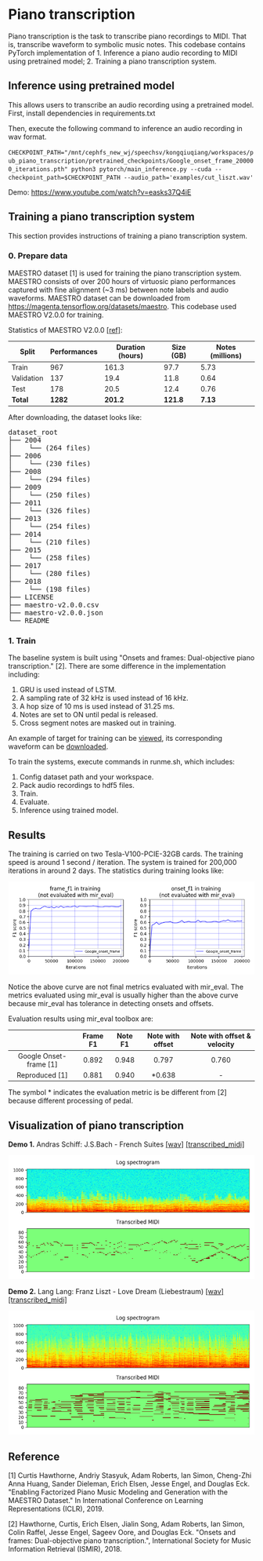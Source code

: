
# Piano transcription

Piano transcription is the task to transcribe piano recordings to MIDI. That is, transcribe waveform to symbolic music notes. This codebase contains PyTorch implementation of 1. Inference a piano audio recording to MIDI using pretrained model; 2. Training a piano transcription system.

## Inference using pretrained model
This allows users to transcribe an audio recording using a pretrained model. First, install dependencies in requirements.txt

Then, execute the following command to inference an audio recording in wav format.

`
CHECKPOINT_PATH="/mnt/cephfs_new_wj/speechsv/kongqiuqiang/workspaces/pub_piano_transcription/pretrained_checkpoints/Google_onset_frame_200000_iterations.pth"
python3 pytorch/main_inference.py --cuda --checkpoint_path=$CHECKPOINT_PATH --audio_path='examples/cut_liszt.wav'
`

Demo: https://www.youtube.com/watch?v=easks37Q4iE

## Training a piano transcription system

This section provides instructions of training a piano transcription system.

### 0. Prepare data
MAESTRO dataset [1] is used for training the piano transcription system. MAESTRO consists of over 200 hours of virtuosic piano performances captured with fine alignment (~3 ms) between note labels and audio waveforms. MAESTRO dataset can be downloaded from https://magenta.tensorflow.org/datasets/maestro. This codebase used MAESTRO V2.0.0 for training.

Statistics of MAESTRO V2.0.0 [[ref]](https://magenta.tensorflow.org/datasets/maestro#v200):

| Split      | Performances | Duration (hours) | Size (GB) | Notes (millions) |
|------------|--------------|------------------|-----------|------------------|
| Train      |          967 |            161.3 |      97.7 |             5.73 |
| Validation |          137 |             19.4 |      11.8 |             0.64 |
| Test       |          178 |             20.5 |      12.4 |             0.76 |
| **Total**  |      **1282**|         **201.2**|  **121.8**|          **7.13**|

After downloading, the dataset looks like:

<pre>
dataset_root
├── 2004
│    └── (264 files)
├── 2006
│    └── (230 files)
├── 2008
│    └── (294 files)
├── 2009
│    └── (250 files) 
├── 2011
│    └── (326 files)
├── 2013
│    └── (254 files)
├── 2014
│    └── (210 files)
├── 2015
│    └── (258 files)
├── 2017
│    └── (280 files)
├── 2018
│    └── (198 files)
├── LICENSE
├── maestro-v2.0.0.csv
├── maestro-v2.0.0.json
└── README
</pre>

### 1. Train
The baseline system is built using "Onsets and frames: Dual-objective piano transcription." [2]. There are some difference in the implementation including:
1) GRU is used instead of LSTM. 
2) A sampling rate of 32 kHz is used instead of 16 kHz. 
3) A hop size of 10 ms is used instead of 31.25 ms. 
4) Notes are set to ON until pedal is released.
5) Cross segment notes are masked out in training.

An example of target for training can be [viewed](appendixes/target.png), its corresponding waveform can be [downloaded](appendixes/target.wav).

To train the systems, execute commands in runme.sh, which includes:
1) Config dataset path and your workspace.
2) Pack audio recordings to hdf5 files.
3) Train.
4) Evaluate.
5) Inference using trained model.

## Results
The training is carried on two Tesla-V100-PCIE-32GB cards. The training speed is around 1 second / iteration. The system is trained for 200,000 iterations in around 2 days. The statistics during training looks like:

<img src="appendixes/statistics.png">

Notice the above curve are not final metrics evaluated with mir_eval. The metrics evaluated using mir_eval is usually higher than the above curve because mir_eval has tolerance in detecting onsets and offsets.

Evaluation results using mir_eval toolbox are:

|  | Frame F1 | Note F1 | Note with offset | Note with offset & velocity |
|:----------------------:|:--------:|:-------:|:----------------:|:---------------------------:|
| Google Onset-frame [1] | 0.892 | 0.948 | 0.797 | 0.760 |
| Reproduced [1] | 0.881 | 0.940 | *0.638 | - |

The symbol * indicates the evaluation metric is be different from [2] because different processing of pedal.


## Visualization of piano transcription

**Demo 1.** Andras Schiff: J.S.Bach - French Suites [[wav]](examples/cut_bach.wav) [[transcribed_midi]](appendixes/cut_bach.mid)

<img src="appendixes/cut_bach.png">

**Demo 2.** Lang Lang: Franz Liszt - Love Dream (Liebestraum) [[wav]](examples/cut_liszt.wav) [[transcribed_midi]](appendixes/cut_liszt.mid)

<img src="appendixes/cut_liszt.png">



## Reference
[1] Curtis Hawthorne, Andriy Stasyuk, Adam Roberts, Ian Simon, Cheng-Zhi Anna Huang, Sander Dieleman, Erich Elsen, Jesse Engel, and Douglas Eck. "Enabling Factorized Piano Music Modeling and Generation with the MAESTRO Dataset." In International Conference on Learning Representations (ICLR), 2019.

[2] Hawthorne, Curtis, Erich Elsen, Jialin Song, Adam Roberts, Ian Simon, Colin Raffel, Jesse Engel, Sageev Oore, and Douglas Eck. "Onsets and frames: Dual-objective piano transcription.", International Society for Music Information Retrieval (ISMIR), 2018.